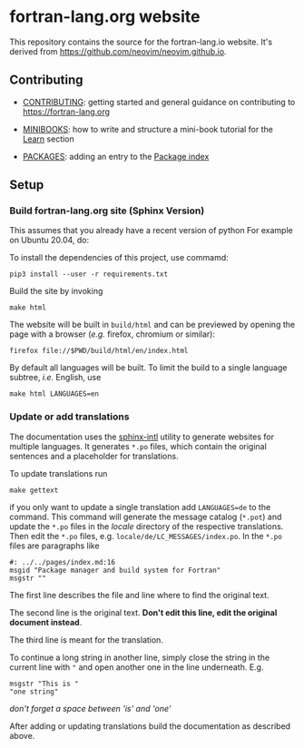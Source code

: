 # fortran-lang.org website

This repository contains the source for the fortran-lang.io website. 
It's derived from https://github.com/neovim/neovim.github.io.

## Contributing

* [CONTRIBUTING](./CONTRIBUTING.md): getting started and general guidance on contributing to <https://fortran-lang.org>

* [MINIBOOKS](./MINIBOOKS.md): how to write and structure a mini-book tutorial for the [Learn](https://fortran-lang.org/learn) section

* [PACKAGES](./PACKAGES.md): adding an entry to the [Package index](https://fortran-lang.org/packages)

## Setup

### Build fortran-lang.org site (Sphinx Version)

This assumes that you already have a recent version of python
For example on Ubuntu 20.04, do:

To install the dependencies of this project, use commamd:

```
pip3 install --user -r requirements.txt
```

Build the site by invoking

```
make html
```

The website will be built in `build/html` and can be previewed by opening the page with a browser (*e.g.* firefox, chromium or similar):

```
firefox file://$PWD/build/html/en/index.html
```

By default all languages will be built.
To limit the build to a single language subtree, *i.e.* English, use

```
make html LANGUAGES=en
```

### Update or add translations

The documentation uses the
[sphinx-intl](https://sphinx-intl.readthedocs.io/en/master/quickstart.html)
utility to generate websites for multiple languages.
It generates `*.po` files,
which contain the original sentences and a placeholder for translations.

To update translations run

```
make gettext
```

if you only want to update a single translation add `LANGUAGES=de` to the command.
This command will generate the message catalog (`*.pot`) and update the `*.po` files in the *locale* directory of the respective translations.
Then edit the `*.po` files,
e.g. `locale/de/LC_MESSAGES/index.po`.
In the `*.po` files are paragraphs like
```po
#: ../../pages/index.md:16
msgid "Package manager and build system for Fortran"
msgstr ""
```

The first line describes the file and line where to find the original text.

The second line is the original text.
**Don't edit this line, edit the original document instead**.

The third line is meant for the translation.

To continue a long string in another line,
simply close the string in the current line with `"`
and open another one in the line underneath. E.g.
```
msgstr "This is "
"one string"
```
*don't forget a space between 'is' and 'one'*

After adding or updating translations
build the documentation as described above.
